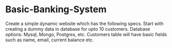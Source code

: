 # Basic-Banking-System

Create a simple dynamic website which has the following specs. 
Start with creating a dummy data in database for upto 10  customers. Database options: Mysql, Mongo, Postgres, etc.  Customers table will have basic fields such as name, email,  current balance etc.
